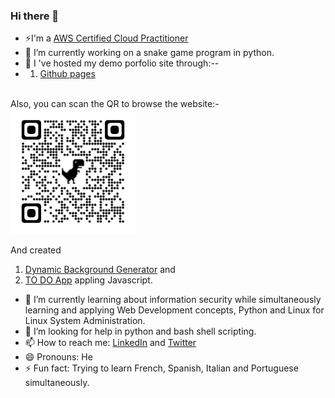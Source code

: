 ### Hi there 👋 

- ⚡I'm a <a href="https://www.credly.com/badges/e464173e-653d-4ab1-a62d-7d788874a5c1/public_url">AWS Certified Cloud 
     Practitioner</a>
- 🔭 I’m currently working on a snake game program in python.
- 🌱 I 've hosted my demo porfolio site through:--
- 1) <a href ="https://rupakbhandari.com.np/">Github pages</a>
<br />
  Also, you can scan the QR to browse the website:-
  <img src="Portfolio_QR.png" height="200px" width="200px"/>
  
  
  And created
  
  1) <a href ="https://irkghub.github.io/BackgroundGenerator/">Dynamic Background Generator</a> and 
  2) <a href ="https://irkghub.github.io/thingsToDo">TO DO App</a> appling Javascript.
- 🌱 I’m currently learning about information security while simultaneously learning and applying Web Development concepts, Python and Linux for Linux System Administration.
- 🤔 I’m looking for help in python and bash shell scripting.
- 📫 How to reach me: <a href="https://www.linkedin.com/in/link-to-rupak/">LinkedIn</a> and <a href ="https://twitter.com/RupakTweetsHere">Twitter</a>
- 😄 Pronouns: He
- ⚡ Fun fact: Trying to learn French, Spanish, Italian and Portuguese simultaneously.

